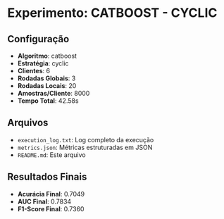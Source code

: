 # Experimento: CATBOOST - CYCLIC

## Configuração
- **Algoritmo**: catboost
- **Estratégia**: cyclic
- **Clientes**: 6
- **Rodadas Globais**: 3
- **Rodadas Locais**: 20
- **Amostras/Cliente**: 8000
- **Tempo Total**: 42.58s

## Arquivos
- `execution_log.txt`: Log completo da execução
- `metrics.json`: Métricas estruturadas em JSON
- `README.md`: Este arquivo

## Resultados Finais

- **Acurácia Final**: 0.7049
- **AUC Final**: 0.7834
- **F1-Score Final**: 0.7360
